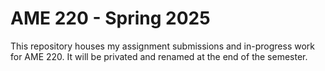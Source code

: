 # AME 220 - Spring 2025

This repository houses my assignment submissions and in-progress work for AME 220. It will be privated and renamed at the end of the semester.
